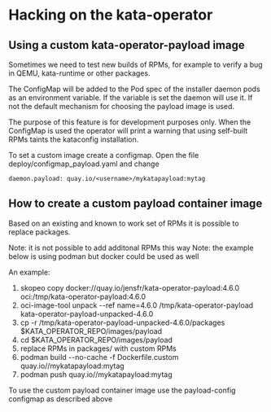 # Hacking on the kata-operator

## Using a custom kata-operator-payload image

Sometimes we need to test new builds of RPMs, for example to
verify a bug in QEMU, kata-runtime or other packages.

The ConfigMap will be added to the Pod spec of the installer daemon pods as
an environment variable. If the variable is set the daemon will use it. If not
the default mechanism for choosing the payload image is used.

The purpose of this feature is for development purposes only. When the
ConfigMap is used the operator will print a warning that using self-built RPMs
taints the kataconfig installation.

To set a custom image create a configmap. Open the file deploy/configmap_payload.yaml and
change

    daemon.payload: quay.io/<username>/mykatapayload:mytag

## How to create a custom payload container image

Based on an existing and known to work set of RPMs it is possible to replace
packages.

Note: it is not possible to add additonal RPMs this way
Note: the example below is using podman but docker could be used as well

An example:

1. skopeo copy docker://quay.io/jensfr/kata-operator-payload:4.6.0 oci:/tmp/kata-operator-payload:4.6.0
2. oci-image-tool unpack --ref name=4.6.0  /tmp/kata-operator-payload kata-operator-payload-unpacked-4.6.0
3. cp -r /tmp/kata-operator-payload-unpacked-4.6.0/packages $KATA_OPERATOR_REPO/images/payload
4. cd $KATA_OPERATOR_REPO/images/payload
5. replace RPMs in packages/ with custom RPMs
6. podman build --no-cache -f Dockerfile.custom quay.io/<username>/mykatapayload:mytag
7. podman push quay.io/<username>/mykatapayload:mytag

To use the custom payload container image use the payload-config configmap as described above
